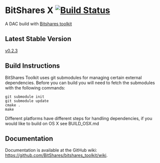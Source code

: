BitShares X [![Build Status](https://travis-ci.org/dacsunlimited/bitsharesx.png)](https://travis-ci.org/dacsunlimited/bitsharesx)
===============================
A DAC build with [Bitshares toolkit](https://github.com/BitShares/bitshares_toolkit)

Latest Stable Version
------------------
[v0.2.3](https://github.com/dacsunlimited/bitsharesx/releases/tag/0.2.3)

Build Instructions
------------------
BitShares Toolkit uses git submodules for managing certain external dependencies. Before
you can build you will need to fetch the submodules with the following commands:

    git submodule init
    git submodule update
    cmake .
    make

Different platforms have different steps for handling dependencies, if you 
would like to build on OS X see BUILD_OSX.md

Documentation
------------------
Documentation is available at the GitHub wiki: https://github.com/BitShares/bitshares_toolkit/wiki.

